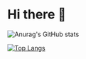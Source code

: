 # Hi there 👋


![Anurag's GitHub stats](https://github-readme-stats.vercel.app/api?username=yssvi72&show_icons=true&bg_color=00000000)

[![Top Langs](https://github-readme-stats.vercel.app/api/top-langs/?username=yssvi72&layout=donut)](https://github.com/anuraghazra/github-readme-stats)
<!--
**yssvi72/yssvi72** is a ✨ _special_ ✨ repository because its `README.md` (this file) appears on your GitHub profile.

Here are some ideas to get you started:

- 🔭 I’m currently working on ...
- 🌱 I’m currently learning ...
- 👯 I’m looking to collaborate on ...
- 🤔 I’m looking for help with ...
- 💬 Ask me about ...
- 📫 How to reach me: ...
- 😄 Pronouns: ...
- ⚡ Fun fact: ...
-->
